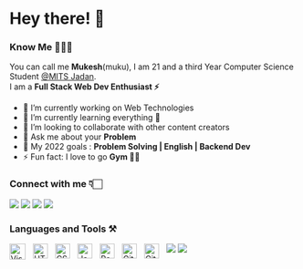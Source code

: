 # Hey there! 👋

### Know Me 🙋🏻‍♂️

You can call me <b>Mukesh</b>(muku), I am 21 and a third Year Computer Science Student <a href="https://mitsjadan.ac.in/" >@MITS Jadan</a>.<br>I am a
<b>Full Stack Web Dev Enthusiast ⚡</b>

- 🔭 I’m currently working on Web Technologies
- 🌱 I’m currently learning everything 🤣
- 👯 I’m looking to collaborate with other content creators
- 💬 Ask me about your <b>Problem</b> 
- 🎯 My 2022 goals : <b>Problem Solving | English | Backend Dev</b> 
- ⚡ Fun fact: I love to go <b>Gym 💪🏻</b>

### Connect with me 👇🏻

<a href="https://www.instagram.com/itsmukeshgehlot/"><img src="https://img.icons8.com/color/28/000000/instagram-new--v1.png"/></a>
<a href="www.linkedin.com/in/mukesh-gehlot-2b2b361b2"><img src="https://img.icons8.com/color/28/000000/linkedin.png"/></a>
<a href="https://twitter.com/omuksa007"><img src="https://img.icons8.com/color/28/000000/twitter--v1.png"/></a>
<a href="https://t.me/muku_007k"><img src="https://img.icons8.com/color/28/000000/telegram-app--v1.png"/></a>

### Languages and Tools ⚒️
<div>
<img align="left" alt="Visual Studio Code" width="28px" src="https://cdn.jsdelivr.net/gh/devicons/devicon/icons/vscode/vscode-original.svg" style="padding-right:10px;" />
<img align="left" alt="HTML5" width="26px" src="https://cdn.jsdelivr.net/gh/devicons/devicon/icons/html5/html5-original.svg" style="padding-right:10px;" />
<img align="left" alt="CSS3" width="26px" src="https://cdn.jsdelivr.net/gh/devicons/devicon/icons/css3/css3-original.svg" style="padding-right:10px;" />
<img align="left" alt="JavaScript" width="26px" src="https://cdn.jsdelivr.net/gh/devicons/devicon/icons/javascript/javascript-original.svg" style="padding-right:10px;" />
<img align="left" alt="React" width="26px" src="https://cdn.jsdelivr.net/gh/devicons/devicon/icons/react/react-original.svg" style="padding-right:10px;" />
<img align="left" alt="Git" width="26px" src="https://cdn.jsdelivr.net/gh/devicons/devicon/icons/git/git-original.svg" style="padding-right:10px;" />
<img align="left" alt="GitHub" width="26px" src="https://user-images.githubusercontent.com/3369400/139447912-e0f43f33-6d9f-45f8-be46-2df5bbc91289.png" style="padding-right:10px;"/>
<img src="https://img.icons8.com/color/30/000000/c-plus-plus-logo.png"/>
<img src="https://img.icons8.com/color/30/000000/c-programming.png"/>
</div>  
